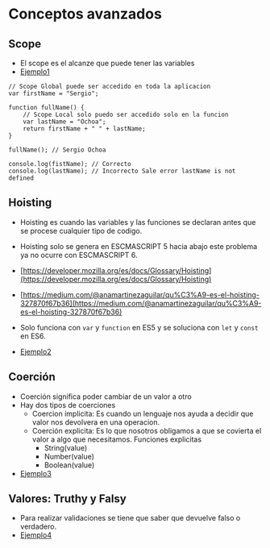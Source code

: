 # Conceptos avanzados

## Scope
- El scope es el alcanze que puede tener las variables
- [Ejemplo1](../projects/6-advanced/ejemplo1/app.js)
```javasript
// Scope Global puede ser accedido en toda la aplicacion
var firstName = "Sergio"; 

function fullName() {
    // Scope Local solo puedo ser accedido solo en la funcion
    var lastName = "Ochoa";
    return firstName + " " + lastName;    
}

fullName(); // Sergio Ochoa

console.log(fistName); // Correcto
console.log(lastName); // Incorrecto Sale error lastName is not defined
```
## Hoisting
- Hoisting es cuando las variables y las funciones se declaran antes que se procese cualquier tipo de codigo.
- Hoisting solo se genera en ESCMASCRIPT 5 hacia abajo este problema ya no ocurre con ESCMASCRIPT 6.
- [https://developer.mozilla.org/es/docs/Glossary/Hoisting](https://developer.mozilla.org/es/docs/Glossary/Hoisting)
- [https://medium.com/@anamartinezaguilar/qu%C3%A9-es-el-hoisting-327870f67b36](https://medium.com/@anamartinezaguilar/qu%C3%A9-es-el-hoisting-327870f67b36)

- Solo funciona con `var` y `function` en ES5 y se soluciona con `let` y `const` en ES6.
- [Ejemplo2](../projects/6-advanced/ejemplo2/app.js)

## Coerción
- Coerción significa poder cambiar de un valor a otro
- Hay dos tipos de coerciones
    - Coercion implicita: Es cuando un lenguaje nos ayuda a decidir que valor nos devolvera en una operacion.
    - Coerción explicita: Es lo que nosotros obligamos a que se covierta el valor a algo que necesitamos. Funciones explicitas
        - String(value) 
        - Number(value)
        - Boolean(value)
- [Ejemplo3](../projects/6-advanced/ejemplo3/app.js)

## Valores: Truthy y Falsy
- Para realizar validaciones se tiene que saber que devuelve falso o verdadero.
- [Ejemplo4](../projects/6-advanced/ejemplo4/app.js)